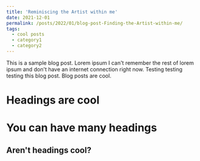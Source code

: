 ```yaml
---
title: 'Reminiscing the Artist within me'
date: 2021-12-01
permalink: /posts/2022/01/blog-post-Finding-the-Artist-within-me/
tags:
  - cool posts
  - category1
  - category2
---
```


This is a sample blog post. Lorem ipsum I can't remember the rest of lorem ipsum and don't have an internet connection right now. Testing testing testing this blog post. Blog posts are cool.

Headings are cool
======

You can have many headings
======

Aren't headings cool?
------
